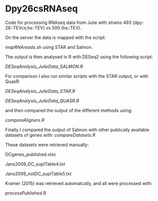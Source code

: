 # Dpy26csRNAseq

Code for processing RNAseq data from Julie with strains 493 (dpy-26::TEVcs;hs::TEV) vs 500 (hs::TEV).

On the server the data is mapped with the script:

_*mapRNAreads.sh*_ using STAR and Salmon. 

The output is then analysed in R with DESeq2 using the following script:

*_DESeqAnalysis_JulieData_SALMON.R_*

For comparison I also run similar scripts with the STAR output, or with QuasR:

*_DESeqAnalysis_JulieData_STAR.R_*

*_DESeqAnalysis_JulieData_QUASR.R_*

and then compared the output of the different methods using:

_*compareAligners.R*_

Finally I compared the output of Salmon with other publically available datasets of genes with:
_*compareDatasets.R*_

These datasets were retrieved manually:

DCgenes_published.xlsx 

Jans2009_DC_suplTable4.txt

Jans2009_notDC_suplTable5.txt 

Kramer (2015) was retrieved automatcally, and all were processed with:

_*processPublished.R*_
